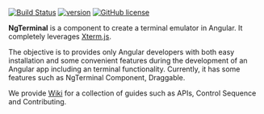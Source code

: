 [![Build Status](https://app.travis-ci.com/qwefgh90/ng-terminal.svg?branch=master)](https://app.travis-ci.com/qwefgh90/ng-terminal) [![version](https://badge.fury.io/js/ng-terminal.svg)](https://www.npmjs.com/package/ng-terminal) [![GitHub license](https://img.shields.io/badge/license-MIT-blue.svg)]()

**NgTerminal** is a component to create a terminal emulator in Angular. It completely leverages [Xterm.js](https://xtermjs.org/).

The objective is to provides only Angular developers with both easy installation and some convenient features during the development of an Angular app including an terminal functionality. Currently, it has some features such as NgTerminal Component, Draggable.

We provide [Wiki](https://github.com/qwefgh90/ng-terminal/wiki) for a collection of guides such as APIs, Control Sequence and Contributing.